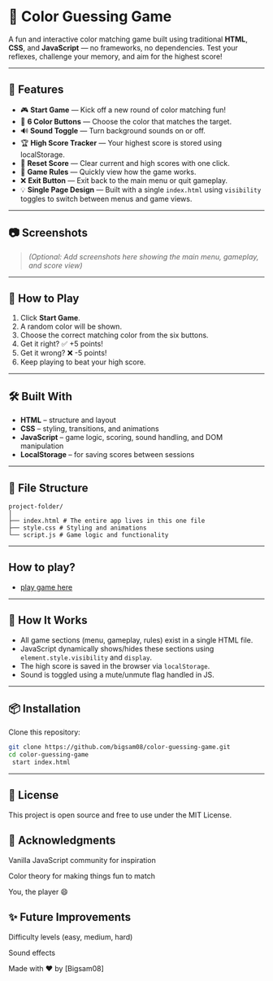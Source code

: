 # 🎨 Color Guessing Game

A fun and interactive color matching game built using traditional **HTML**, **CSS**, and **JavaScript** — no frameworks, no dependencies. Test your reflexes, challenge your memory, and aim for the highest score!

---

## 🚀 Features

- 🎮 **Start Game** — Kick off a new round of color matching fun!
- 🎯 **6 Color Buttons** — Choose the color that matches the target.
- 🔊 **Sound Toggle** — Turn background sounds on or off.
- 🏆 **High Score Tracker** — Your highest score is stored using localStorage.
- 🔁 **Reset Score** — Clear current and high scores with one click.
- 📜 **Game Rules** — Quickly view how the game works.
- ❌ **Exit Button** — Exit back to the main menu or quit gameplay.
- 💡 **Single Page Design** — Built with a single `index.html` using `visibility` toggles to switch between menus and game views.

---

## 📷 Screenshots

> _(Optional: Add screenshots here showing the main menu, gameplay, and score view)_

---

## 🧠 How to Play

1. Click **Start Game**.
2. A random color will be shown.
3. Choose the correct matching color from the six buttons.
4. Get it right? ✅ +5 points!
5. Get it wrong? ❌ -5 points!
6. Keep playing to beat your high score.

---

## 🛠️ Built With

- **HTML** – structure and layout
- **CSS** – styling, transitions, and animations
- **JavaScript** – game logic, scoring, sound handling, and DOM manipulation
- **LocalStorage** – for saving scores between sessions

---

## 📁 File Structure

```script
project-folder/
│
├── index.html # The entire app lives in this one file
├── style.css # Styling and animations
└── script.js # Game logic and functionality
```

---

## How to play?

- [play game here](https://color-game-1nl8.onrender.com)

---

## 🧪 How It Works

- All game sections (menu, gameplay, rules) exist in a single HTML file.
- JavaScript dynamically shows/hides these sections using `element.style.visibility` and `display`.
- The high score is saved in the browser via `localStorage`.
- Sound is toggled using a mute/unmute flag handled in JS.

---

## 📦 Installation

Clone this repository:

```bash
git clone https://github.com/bigsam08/color-guessing-game.git
cd color-guessing-game
 start index.html

```

---

## 📄 License

This project is open source and free to use under the MIT License.

## 🙌 Acknowledgments

Vanilla JavaScript community for inspiration

Color theory for making things fun to match

You, the player 😄

## ✨ Future Improvements

Difficulty levels (easy, medium, hard)

Sound effects

Made with ❤️ by [Bigsam08]
